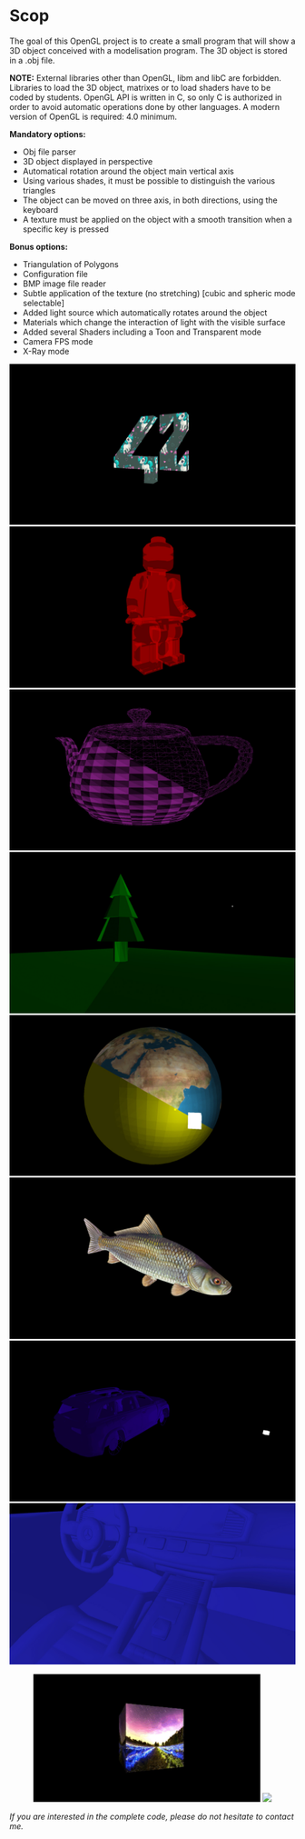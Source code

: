 # Scop

The goal of this OpenGL project is to create a small program that will show a 3D object conceived with a modelisation program.
The 3D object is stored in a .obj file.

__NOTE:__
External libraries other than OpenGL, libm and libC are forbidden.
Libraries to load the 3D object, matrixes or to load shaders have to be coded by students.
OpenGL API is written in C, so only C is authorized in order to avoid automatic operations done by other languages.
A modern version of OpenGL is required: 4.0 minimum.

__Mandatory options:__
- Obj file parser
- 3D object displayed in perspective
- Automatical rotation around the object main vertical axis
- Using various shades, it must be possible to distinguish the various triangles
- The object can be moved on three axis, in both directions, using the keyboard
- A texture must be applied on the object with a smooth transition when a specific key is pressed

__Bonus options:__
- Triangulation of Polygons
- Configuration file
- BMP image file reader
- Subtle application of the texture (no stretching) [cubic and spheric mode selectable]
- Added light source which automatically rotates around the object
- Materials which change the interaction of light with the visible surface
- Added several Shaders including a Toon and Transparent mode
- Camera FPS mode
- X-Ray mode

![alt text](Screens/1.jpg)
![alt text](Screens/2.jpg)
![alt text](Screens/3.jpg)
![alt text](Screens/4.jpg)
![alt text](Screens/5.jpg)
![alt text](Screens/6.jpg)
![alt text](Screens/7.jpg)
![alt text](Screens/8.jpg)

<p align="center">
  <img src="Screens/Video1.gif" width="400"/>
  <img src="Screens/Video_2.gif" width="400"/> 
</p>

_If you are interested in the complete code, please do not hesitate to contact me._
